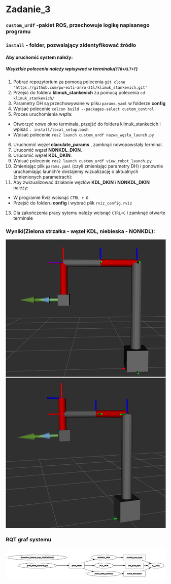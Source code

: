 # Zadanie_3

### `custom_urdf` -pakiet ROS, przechowuje logikę napisanego programu
### `install` - folder, pozwalający zidentyfikować źródło
#### Aby uruchomić system należy:
##### Wsyztkie polecenia należy wpisywać w terminalu(`CTR+ALT+T`)
1. Pobrać repozytorium za pomocą polecenia `git clone 'https://github.com/pw-eiti-anro-21l/klimuk_stankevich.git'`
2. Przejść do foldera **klimuk_stankevich** za pomocą polecenia `cd klimuk_stankevich/`
3. Parametry DH są przechowywane w pliku `params.yaml` w folderze **config**
4. Wpisać polecenie `colcon build --packages-select custom_control`
5. Proces uruchomienia węzła:
  - Otworzyć nowe okno terminala, przejść do foldera klimuk_stankecich i wpisać `. install/local_setup.bash `
  - Wpisać polecenie `ros2 launch custom_urdf nazwa_węzła_launch.py` 
6. Uruchomić węzeł **claculate_params** , zamknąć nowopowstały terminal.
7. Urucomić węzeł **NONKDL_DKIN**.
8. Urucomić węzeł **KDL_DKIN**.
9. Wpisać polecenie `ros2 launch custom_urdf view_robot_launch.py `
10. Zmieniając plik `params.yaml` (czyli zmieniając parametry DH) i ponownie uruchamiając launch'e dostajemy wizualizację o aktualnych (zmienionych parametrach):
11. Aby zwizualizować działanie węzłów **KDL_DKIN** i **NONKDL_DKIN** należy:
  - W programie Rviz wcisnąć `CTRL + O`
  - Przejść do folderu **config** i wybrać plik `rviz_config.rviz`
13. Dla zakończenia pracy sytemu należy wcisnąć `CTRL+C` i zamknąć otwarte terminale

### Wyniki(Zielona strzałka - węzeł KDL, niebieska - NONKDL):
![arrows_1](./images/zad3/arrows_1.png)     ![arrows_2](./images/zad3/arrows_2.png)

### RQT graf systemu 
![rqt graph](./images/zad3/rqt_graph.png)
